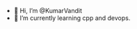 - 👋 Hi, I’m @KumarVandit
- 🌱 I’m currently learning cpp and devops.

<!---
KumarVandit/KumarVandit is a ✨ special ✨ repository because its `README.md` (this file) appears on your GitHub profile.
You can click the Preview link to take a look at your changes.
--->
